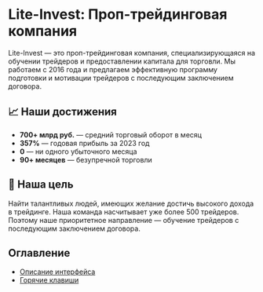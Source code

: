 # Lite-Invest: Проп-трейдинговая компания

Lite-Invest — это проп-трейдинговая компания, специализирующаяся на обучении трейдеров и предоставлении капитала для торговли. Мы работаем с 2016 года и предлагаем эффективную программу подготовки и мотивации трейдеров с последующим заключением договора.

## 📈 Наши достижения

- **700+ млрд руб.** — средний торговый оборот в месяц
- **357%** — годовая прибыль за 2023 год
- **0** — ни одного убыточного месяца
- **90+ месяцев** — безупречной торговли

## 🎯 Наша цель

Найти талантливых людей, имеющих желание достичь высокого дохода в трейдинге. Наша команда насчитывает уже более 500 трейдеров. Поэтому наше приоритетное направление — обучение трейдеров с последующим заключением договора.

## Оглавление

- [Описание интерфейса](interface.md)
- [Горячие клавиши](hotkeys.md)